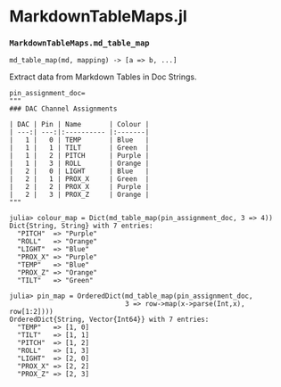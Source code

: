 # MarkdownTableMaps.jl


### `MarkdownTableMaps.md_table_map`

    md_table_map(md, mapping) -> [a => b, ...]

Extract data from Markdown Tables in Doc Strings.

    pin_assignment_doc=
    """
    ### DAC Channel Assignments

    | DAC | Pin | Name       | Colour |
    | ---:| ---:|:---------- |:-------|
    |   1 |   0 | TEMP       | Blue   |
    |   1 |   1 | TILT       | Green  |
    |   1 |   2 | PITCH      | Purple |
    |   1 |   3 | ROLL       | Orange |
    |   2 |   0 | LIGHT      | Blue   |
    |   2 |   1 | PROX_X     | Green  |
    |   2 |   2 | PROX_X     | Purple |
    |   2 |   3 | PROX_Z     | Orange |
    """

    julia> colour_map = Dict(md_table_map(pin_assignment_doc, 3 => 4))
    Dict{String, String} with 7 entries:
      "PITCH"  => "Purple"
      "ROLL"   => "Orange"
      "LIGHT"  => "Blue"
      "PROX_X" => "Purple"
      "TEMP"   => "Blue"
      "PROX_Z" => "Orange"
      "TILT"   => "Green"

    julia> pin_map = OrderedDict(md_table_map(pin_assignment_doc,
                                 3 => row->map(x->parse(Int,x), row[1:2])))
    OrderedDict{String, Vector{Int64}} with 7 entries:
      "TEMP"   => [1, 0]
      "TILT"   => [1, 1]
      "PITCH"  => [1, 2]
      "ROLL"   => [1, 3]
      "LIGHT"  => [2, 0]
      "PROX_X" => [2, 2]
      "PROX_Z" => [2, 3]
